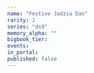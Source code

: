 ```yaml
---
name: "Festive Jadzia Dax"
rarity: 2
series: "ds9"
memory_alpha: ""
bigbook_tier:
events:
in_portal:
published: false
---
```

